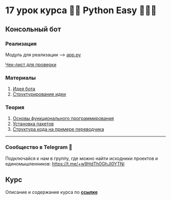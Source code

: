 # 17 урок курса 👩‍💻 Python Easy 👨🏻‍💻

## Консольный бот

### Реализация

Модуль для реализации --> [app.py](/Project/app.py)

[Чек-лист для проверки](/Plan/plan.md)

### Материалы

1) [Идея бота](/Plan/idea.png)
2) [Структурирование идеи](/Plan/structure.png)

### Теория

1) [Основы функционального программирования](/theory/1.1-functions.md)
2) [Установка пакетов](/theory/1.2-pip.md)
3) [Структура кода на примере переводчика](/Project/example.py)

<hr>

### Сообщество в Telegram 👾

Подключайся к нам в группу, где можно найти исходники проектов и единомышленников: https://t.me/+w9HdTh0GhJI0YTNi

## Курс

Описание и содержание курса по **[ссылке](https://github.com/Codynodycom/python-easy-course)**
